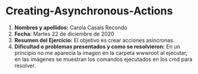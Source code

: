 # Creating-Asynchronous-Actions

1. **Nombres y apellidos:** Carola Casais Recondo
2. **Fecha:** Martes 22 de diciembre de 2020
3. **Resumen del Ejercicio:** El objetivo es crear acciones asíncronas.
4. **Dificultad o problemas presentados y como se resolvieron:** En un principio no me aparecía la imagen en la carpeta wwwroot al ejecutar, en las imágenes se muestran los comandos ejecutados en los cmd para resolver.

